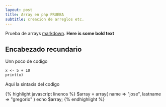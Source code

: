 ```yaml
---
layout: post
title: Array en php PRUEBA
subtitle: creacion de arreglos etc.
---
```


Prueba de arrays [markdown](http://en.wikipedia.org/wiki/Markdown).
**Here is some bold text**

## Encabezado recundario

Unn poco de codigo

~~~
x <- 5 + 10
print(x)
~~~

Aqui la sintaxis del codigo

{% highlight javascript linenos %}
$array = array(
	name => "jose",
	lastname => "gregorio"
)
echo $array;
{% endhighlight %}